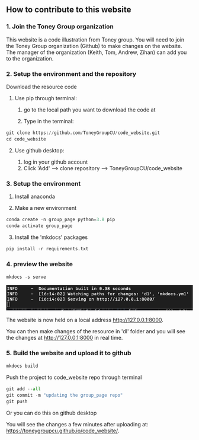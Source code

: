 ## How to contribute to this website

### 1. Join the Toney Group organization
This website is a code illustration from Toney group. You will need to join the Toney Group organization (Github) to make changes on the website. The manager of the organization (Keith, Tom, Andrew, Zihan) can add you to the organization.

### 2. Setup the environment and the repository
Download the resource code

1. Use pip through terminal:

    1. go to the local path you want to download the code at

    2. Type in the terminal:
```python
git clone https://github.com/ToneyGroupCU/code_website.git
cd code_website
```

2. Use github desktop:

    1. log in your github account
    2. Click 'Add' --> clone repository --> ToneyGroupCU/code_website

### 3. Setup the environment
1. Install anaconda

2. Make a new environment 
```python
conda create -n group_page python=3.8 pip
conda activate group_page
```

3. Install the 'mkdocs' packages
```python
pip install -r requirements.txt
```

### 4. preview the website
```python
mkdocs -s serve
```

![image1](mkdocs1.jpg)

The website is now held on a local address http://127.0.0.1:8000.

You can then make changes of the resource in 'dl' folder and you will see the changes at http://127.0.0.1:8000 in real time.

### 5. Build the website and upload it to github

```python
mkdocs build
```

Push the project to code_website repo through terminal
```python
git add --all
git commit -m "updating the group_page repo"
git push
```

Or you can do this on github desktop

You will see the changes a few minutes after uploading at: https://toneygroupcu.github.io/code_website/.